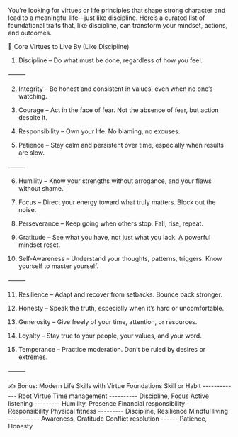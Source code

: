 You’re looking for virtues or life principles that shape strong character and lead to a meaningful life—just like discipline. Here’s a curated list of foundational traits that, like discipline, can transform your mindset, actions, and outcomes.

🧭 Core Virtues to Live By (Like Discipline)

1. Discipline – Do what must be done, regardless of how you feel.

⸻

2. Integrity – Be honest and consistent in values, even when no one’s watching.

3. Courage – Act in the face of fear. Not the absence of fear, but action despite it.

4. Responsibility – Own your life. No blaming, no excuses.

5. Patience – Stay calm and persistent over time, especially when results are slow.

⸻

6. Humility – Know your strengths without arrogance, and your flaws without shame.

7. Focus – Direct your energy toward what truly matters. Block out the noise.

8. Perseverance – Keep going when others stop. Fall, rise, repeat.

9. Gratitude – See what you have, not just what you lack. A powerful mindset reset.

10. Self-Awareness – Understand your thoughts, patterns, triggers. Know yourself to master yourself.

⸻

11. Resilience – Adapt and recover from setbacks. Bounce back stronger.

12. Honesty – Speak the truth, especially when it’s hard or uncomfortable.

13. Generosity – Give freely of your time, attention, or resources.

14. Loyalty – Stay true to your people, your values, and your word.

15. Temperance – Practice moderation. Don’t be ruled by desires or extremes.

⸻


✍️ Bonus: Modern Life Skills with Virtue Foundations
Skill or Habit ------------- Root Virtue
Time management ---------- Discipline, Focus
Active listening --------- Humility, Presence
Financial responsibility - Responsibility
Physical fitness --------- Discipline, Resilience
Mindful living ----------- Awareness, Gratitude
Conflict resolution ------ Patience, Honesty
